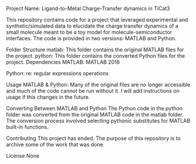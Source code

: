 Project Name: Ligand-to-Metal Charge-Transfer dynamics in TiCat3

This repository contains code for a project that leveraged experimental and synthetic/simulated data to elucidate the charge transfer dynamics of a small molecule meant to be a toy model for molecule-semiconductor interfaces. The code is provided in two versions: MATLAB and Python.

Folder Structure
matlab: This folder contains the original MATLAB files for the project.
python: This folder contains the converted Python files for the project.
Dependencies
MATLAB:
MATLAB 2016

Python:
re:        regular expressions operations

Usage
MATLAB & Python:
Many of the original files are no longer accessible and much of the code cannot be run without it. I will add instructions on usage if this changes in the future.

Converting Between MATLAB and Python
The Python code in the python folder was converted from the original MATLAB code in the matlab folder.
The conversion process involved selecting pythonic substitutes for MATLAB built-in functions.

Contributing
This project has ended. The purpose of this repository is to archive some of the work that was done.

License
None
